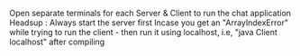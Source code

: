 Open separate terminals for each Server & Client to run the chat application
Headsup : Always start the server first
Incase you get an "ArrayIndexError" while trying to run the client - then run it using localhost, i.e, "java Client localhost" after compiling
